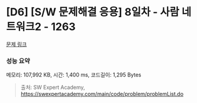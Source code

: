 # [D6] [S/W 문제해결 응용] 8일차 - 사람 네트워크2 - 1263 

[문제 링크](https://swexpertacademy.com/main/code/problem/problemDetail.do?contestProbId=AV18P2B6Iu8CFAZN) 

### 성능 요약

메모리: 107,992 KB, 시간: 1,400 ms, 코드길이: 1,295 Bytes



> 출처: SW Expert Academy, https://swexpertacademy.com/main/code/problem/problemList.do